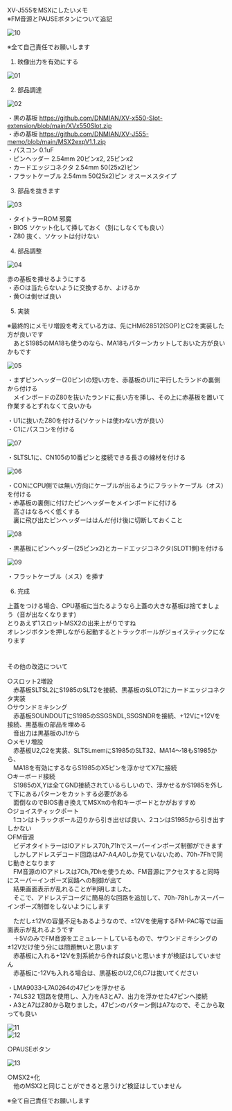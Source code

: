   
XV-J555をMSXにしたいメモ  
※FM音源とPAUSEボタンについて追記  
  
![10](/jpg/10.jpg)  
  
※全て自己責任でお願いします  
   
1. 映像出力を有効にする  
  
![01](/jpg/01.jpg)  
  
2. 部品調達  
  
![02](/jpg/02.jpg)  
  
・黒の基板 https://github.com/DNMIAN/XV-x550-Slot-extension/blob/main/XVx550Slot.zip  
・赤の基板 https://github.com/DNMIAN/XV-J555-memo/blob/main/MSX2expV1.1.zip  
・パスコン 0.1uF  
・ピンヘッダー 2.54mm 20ピンx2, 25ピンx2  
・カードエッジコネクタ 2.54mm 50(25x2)ピン  
・フラットケーブル 2.54mm 50(25x2)ピン オスーメスタイプ  
  
3. 部品を抜きます  
  
![03](/jpg/03.jpg)  
  
・タイトラーROM 邪魔  
・BIOS ソケット化して挿しておく（別にしなくても良い）  
・Z80 抜く、ソケットは付けない  
  
4. 部品調整  
  
![04](/jpg/04.jpg)  
  
赤の基板を挿せるようにする  
・赤○は当たらないように交換するか、よけるか  
・黄○は倒せば良い  
  
5. 実装  
  
※最終的にメモリ増設を考えている方は、先にHM628512(SOP)とC2を実装した方が良いです  
　あとS1985のMA18も使うのなら、MA18もパターンカットしておいた方が良いかもです  
  
![05](/jpg/05.jpg)  
  
・まずピンヘッダー(20ピン)の短い方を、赤基板のU1に平行したランドの裏側から付ける  
　メインボードのZ80を抜いたランドに長い方を挿し、その上に赤基板を置いて作業するとずれなくて良いかも  
  
・U1に抜いたZ80を付ける(ソケットは使わない方が良い）  
・C1にパスコンを付ける  
  
![07](/jpg/07.jpg)  
  
・SLTSL1に、CN105の10番ピンと接続できる長さの線材を付ける  
  
![06](/jpg/06.jpg)  
  
・CONにCPU側では無い方向にケーブルが出るようにフラットケーブル（オス）を付ける  
・赤基板の裏側に付けたピンヘッダーをメインボードに付ける  
　高さはなるべく低くする  
　裏に飛び出たピンヘッダーははんだ付け後に切断しておくこと  
  
![08](/jpg/08.jpg)  
  
・黒基板にピンヘッダー(25ピンx2)とカードエッジコネクタ(SLOT1側)を付ける  
  
![09](/jpg/09.jpg)  
  
・フラットケーブル（メス）を挿す  
  
6. 完成  
  
上蓋をつける場合、CPU基板に当たるようなら上蓋の大きな基板は捨てましょう（音が出なくなります)  
とりあえず1スロットMSX2の出来上がりですね  
オレンジボタンを押しながら起動するとトラックボールがジョイスティックになります  
　  
　  
その他の改造について  
  
○スロット2増設  
　赤基板SLTSL2にS1985のSLT2を接続、黒基板のSLOT2にカードエッジコネクタ実装  
○サウンドミキシング  
　赤基板SOUNDOUTにS1985のSSGSNDL,SSGSNDRを接続、+12Vに+12Vを接続、黒基板の部品を埋める  
　音出力は黒基板のJ1から  
○メモリ増設  
　赤基板U2,C2を実装、SLTSLmemにS1985のSLT32、MA14～18もS1985から、  
　MA18を有効にするならS1985のX5ピンを浮かせてX7に接続  
○キーボード接続  
　S1985のX,Yは全てGND接続されているらしいので、浮かせるかS1985を外して下にあるパターンをカットする必要がある  
　面倒なのでBIOS書き換えてMSXπの令和キーボードとかがおすすめ  
○ジョイスティックポート  
　1コンはトラックボール辺りから引き出せば良い、2コンはS1985から引き出すしかない  
○FM音源  
　ビデオタイトラーはIOアドレス70h,71hでスーパーインポーズ制御ができます  
　しかしアドレスデコード回路はA7-A4,A0しか見ていないため、70h-7Fhで同じ動きとなります  
　FM音源のIOアドレスは7Ch,7Dhを使うため、FM音源にアクセスすると同時にスーパーインポーズ回路への制御が出て  
　結果画面表示が乱れることが判明しました。  
　そこで、アドレスデコーダに簡易的な回路を追加して、70h-78hしかスーパーインポーズ制御をしないようにします  
  
　ただし±12Vの容量不足もあるようなので、±12Vを使用するFM-PAC等では画面表示が乱れるようです  
　＋5VのみでFM音源をエミュレートしているもので、サウンドミキシングの±12Vだけ使う分には問題無いと思います  
　赤基板に入れる+12Vを別系統から作れば良いと思いますが検証はしていません  
　赤基板に-12Vも入れる場合は、黒基板のU2,C6,C7は抜いてください  
  
・LMA9033-L7A0264の47ピンを浮かせる  
・74LS32 1回路を使用し、入力をA3とA7、出力を浮かせた47ピンへ接続  
・A3とA7はZ80から取りました。47ピンのパターン側はA7なので、そこから取っても良い  
  
![11](/jpg/11.jpg)  
![12](/jpg/12.jpg)  
  
○PAUSEボタン  

![13](/jpg/13.jpg)  

○MSX2+化  
　他のMSX2と同じことができると思うけど検証はしていません  
  
  
※全て自己責任でお願いします  
  
